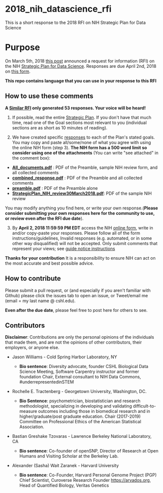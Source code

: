 # 2018_nih_datascience_rfi
This is a short response to the 2018 RFI on NIH Strategic Plan for Data Science

# Purpose
On March 5th, 2018 [this post](https://nexus.od.nih.gov/all/2018/03/05/requesting-your-input-on-the-draft-nih-strategic-plan-for-data-science/) announced a request for information (RFI) on the
NIH [Strategic Plan for Data Science](https://grants.nih.gov/grants/rfi/NIH-Strategic-Plan-for-Data-Science.pdf).
Responses are due April 2nd, 2018 on [this form](https://grants.nih.gov/grants/rfi/rfi.cfm?ID=73).

**This repo contains language that you can use in your response to this RFI**

## How to use these comments

**A [Similar RFI](https://nlmdirector.nlm.nih.gov/2018/03/20/next-generation-data-science-research-challenges/) only generated 53 responses. Your voice will be heard!**

1. If possible, read the entire [Strategic Plan](https://grants.nih.gov/grants/rfi/NIH-Strategic-Plan-for-Data-Science.pdf).
If you don't have that much time, read one of the Goal sections most relevant to
you (individual sections are as short as 10 minutes of reading).

2. We have created specific [responses](./combined_response.md) to each of the
Plan's stated goals. You may copy and paste all/some/none of what you agree with
using the online NIH form (step 3).
**The NIH form has a 500 word limit so consider using one of the attachments**
(You can write "see attached" in the comment box):

- **[All_documents.pdf](./All_documents.pdf)** : PDF of the Preamble, sample NIH
  review form, and all collected comments
- **[combined_response.pdf](combined_response.pdf)** : PDF of the Preamble and all
  collected comments
- **[preamble.pdf](preamble.pdf)** : PDF of the Preamble alone
- **[StrategicPlan_NIH_review30March2018.pdf](StrategicPlan_NIH_review30March2018.pdf)**:  PDF of the sample NIH review

You may modify anything you find here, or write your own response.(**Please consider submitting your own responses here for the community to use, or review even after the
RFI due date**).

3. By **April 2, 2018 11:59:59 PM EDT** access the NIH [online form](https://grants.nih.gov/grants/rfi/rfi.cfm?ID=73), write in and/or
copy-paste your responses. Please follow all of the form instructions/guidelines,
Invalid responses (e.g. automated, or in some other way disqualified) will not
be accepted. Only submit comments that represent your
views; see [guide notice instructions](https://grants.nih.gov/grants/guide/notice-files/NOT-OD-18-134.html)



**Thanks for your contribution** It is a responsibility to ensure NIH can act
on the most accurate and best possible advice.



## How to contribute

Please submit a pull request, or (and especially if you aren't familiar with
Github) please click the issues tab to open an issue, or Tweet/email me (email =
my last name @ cshl.edu).

**Even after the due date**, please feel free to post here for others to see.

## Contributors

**Disclaimer**: Contributions are only the personal opinions of the individuals
that made them, and are not the opinions of other contributors, their employers,
or anyone else.


- Jason Williams - Cold Spring Harbor Laboratory, NY
  - **Bio sentence**: Diversity advocate, founder CSHL Biological Data Science Meeting,
    Software Carpentry instructor and former foundation Chair, External consultant to
    NIH Data Commons, #underrepresentedinSTEM

- Rochelle E. Tractenberg - Georgetown University, Washington, DC.
  - **Bio Sentence**: psychometrician, biostatistician and research methodologist, specializing
    in developing and validating difficult-to-measure outcomes including those in biomedical research and in higher/graduate/post graduate education. Chair (2017-2019) Committee on Professional Ethics of the American Statistical Association.

- Bastian Greshake Tzovaras - Lawrence Berkeley National Laboratory, CA
  - **Bio sentence**: Co-founder of openSNP, Director of Research at Open Humans and
    Visiting Scholar at the Berkeley Lab.

- Alexander (Sasha) Wait Zaranek - Harvard University
  - **Bio sentence**: Co-Founder, Harvard Personal Genome Project (PGP) Chief Scientist, Curoverse Research Founder https://arvados.org, Head of Quantified Biology, Veritas Genetics
